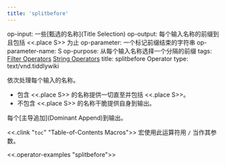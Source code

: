 ```yaml
---
title: 'splitbefore'
---
```


op-input: 一些[甄选的名称](Title Selection)
op-output: 每个输入名称的前缀到且包括 <<.place S>> 为止
op-parameter: 一个标记前缀结束的字符串
op-parameter-name: S
op-purpose: 从每个输入名称选择一个分隔的前缀
tags: [Filter Operators](#Filter%20Operators) [String Operators](#String%20Operators)
title: splitbefore Operator
type: text/vnd.tiddlywiki

依次处理每个输入的名称。

* 包含 <<.place S>> 的名称提供一切直至并包括 <<.place S>>。
* 不包含 <<.place S>> 的名称干脆提供自身到输出。

每个[主导追加](Dominant Append)到输出。

<<.clink "`toc`" "Table-of-Contents Macros">> 宏使用此运算符用 `/` 当作其参数。

<<.operator-examples "splitbefore">>
